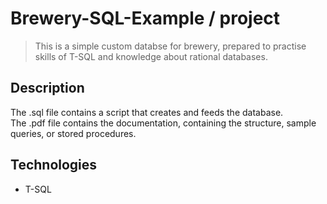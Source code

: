 # Brewery-SQL-Example / project

> This is a simple custom databse for brewery, prepared to practise skills of T-SQL and knowledge about rational databases.

## Description
The .sql file contains a script that creates and feeds the database. <br>The .pdf file contains the documentation, containing the structure, sample queries, or stored procedures.

## Technologies
- T-SQL
